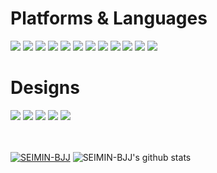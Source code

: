 <div align=left> 

  <h1>Platforms & Languages</h1>
  <img src="https://img.shields.io/badge/javascript-F7DF1E?style=for-the-badge&logo=javascript&logoColor=white"> 
  <img src="https://img.shields.io/badge/typescript-3178C6?style=for-the-badge&logo=typescript&logoColor=white">
  <img src="https://img.shields.io/badge/sass-CC6699?style=for-the-badge&logo=sass&logoColor=white">
  <img src="https://img.shields.io/badge/styledcomponents-DB7093?style=for-the-badge&logo=styledcomponents&logoColor=black">
  <img src="https://img.shields.io/badge/react-61DAFB?style=for-the-badge&logo=react&logoColor=white"> 
  <img src="https://img.shields.io/badge/reactNative-61DAFB?style=for-the-badge&logo=react&logoColor=white"> 
  <img src="https://img.shields.io/badge/android-34A853?style=for-the-badge&logo=android&logoColor=white">
  <img src="https://img.shields.io/badge/ios-000000?style=for-the-badge&logo=ios&logoColor=white">
  <img src="https://img.shields.io/badge/github-181717?style=for-the-badge&logo=github&logoColor=white">
  <img src="https://img.shields.io/badge/git-F05032?style=for-the-badge&logo=git&logoColor=white">
  <img src="https://img.shields.io/badge/node.js-339933?style=for-the-badge&logo=Node.js&logoColor=white">
  <img src="https://img.shields.io/badge/firebase-FFCA28?style=for-the-badge&logo=firebase&logoColor=white">

  <br>
  <h1>Designs</h1>
  <img src="https://img.shields.io/badge/photoshop-31A8FF?style=for-the-badge&logo=adobephotoshop&logoColor=white">
  <img src="https://img.shields.io/badge/illustrator-FF9A00?style=for-the-badge&logo=adobephotoshop&logoColor=white">
  <img src="https://img.shields.io/badge/premierepro-9999FF?style=for-the-badge&logo=adobepremierepro&logoColor=white">
  <img src="https://img.shields.io/badge/FinalCutPro-F7DF1E?style=for-the-badge&logo=&logoColor=white">
  <img src="https://img.shields.io/badge/figma-F24E1E?style=for-the-badge&logo=figma&logoColor=white">
  <br>
  <br>
  <br>
  
[![SEIMIN-BJJ](https://github-readme-stats.vercel.app/api/top-langs/?username=SEIMIN-BJJ&layout=compact)](https://github.com/anuraghazra/github-readme-stats)
![SEIMIN-BJJ's github stats](https://github-readme-stats.vercel.app/api?username=SEIMIN-BJJ&show_icons=true)
</div>
